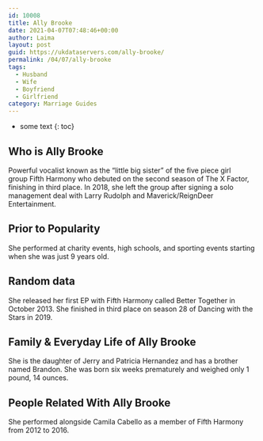 ```yaml
---
id: 10008
title: Ally Brooke
date: 2021-04-07T07:48:46+00:00
author: Laima
layout: post
guid: https://ukdataservers.com/ally-brooke/
permalink: /04/07/ally-brooke
tags:
  - Husband
  - Wife
  - Boyfriend
  - Girlfriend
category: Marriage Guides
---
```


* some text
{: toc}


## Who is Ally Brooke
                  
                  
                  
Powerful vocalist known as the &#8220;little big sister&#8221; of the five piece girl group Fifth Harmony who debuted on the second season of The X Factor, finishing in third place. In 2018, she left the group after signing a solo management deal with Larry Rudolph and Maverick/ReignDeer Entertainment. 
                  
              
            
              
            
                
                
                
## Prior to Popularity
                  
                  
                  
She performed at charity events, high schools, and sporting events starting when she was just 9 years old.
                  
              
            
              
            
                
                
                
## Random data
                  
                  
                  
She released her first EP with Fifth Harmony called Better Together in October 2013. She finished in third place on season 28 of Dancing with the Stars in 2019. 
                  
              
            
              
            
                
                
                
## Family & Everyday Life of Ally Brooke
                  
                  
                  
She is the daughter of Jerry and Patricia Hernandez and has a brother named Brandon. She was born six weeks prematurely and weighed only 1 pound, 14 ounces.
                  
              
            
              
            
                
                
                
## People Related With Ally Brooke
                  
                  
                  
She performed alongside Camila Cabello as a member of Fifth Harmony from 2012 to 2016.
                  
              
            
              
            
                
              
            
              
              
            
            
              
            
          
          
          